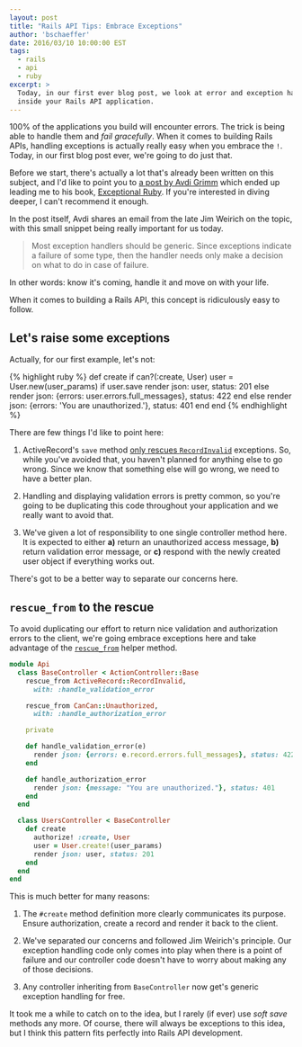 ```yaml
---
layout: post
title: "Rails API Tips: Embrace Exceptions"
author: 'bschaeffer'
date: 2016/03/10 10:00:00 EST
tags:
  - rails
  - api
  - ruby
excerpt: >
  Today, in our first ever blog post, we look at error and exception handling
  inside your Rails API application.
---
```


100% of the applications you build will encounter errors. The trick is being
able to handle them and _fail gracefully_. When it comes to building Rails APIs,
handling exceptions is actually really easy when you embrace the `!`. Today, in
our first blog post ever, we're going to do just that.

Before we start, there's actually a lot that's already been written on this
subject, and I'd like to point you to [a post by Avdi Grimm][avdi-ex] which
ended up leading me to his book, [Exceptional Ruby][avdi-book]. If you're
interested in diving deeper, I can't recommend it enough.

In the post itself, Avdi shares an email from the late Jim Weirich on the topic,
with this small snippet being really important for us today.

> Most exception handlers should be generic. Since exceptions indicate a failure
  of some type, then the handler needs only make a decision on what to do in
  case of failure.

In other words: know it's coming, handle it and move on with your life.

When it comes to building a Rails API, this concept is ridiculously easy to
follow.

## Let's raise some exceptions

Actually, for our first example, let's not:

{% highlight ruby %}
def create
  if can?(:create, User)
    user = User.new(user_params)
    if user.save
      render json: user, status: 201
    else
      render json: {errors: user.errors.full_messages}, status: 422
    end
  else
    render json: {errors: 'You are unauthorized.'}, status: 401
  end
end
{% endhighlight %}

There are few things I'd like to point here:

1. ActiveRecord's `save` method [only rescues `RecordInvalid`][ar-save]
   exceptions. So, while you've avoided that, you haven't planned for anything
   else to go wrong. Since we know that something else will go wrong, we need to
   have a better plan.

2. Handling and displaying validation errors is pretty common, so you're going
   to be duplicating this code throughout your application and we really want to
   avoid that.

3. We've given a lot of responsibility to one single controller method here. It
   is expected to either **a)** return an unauthorized access message, **b)**
   return validation error message, or **c)** respond with the newly created
   user object if everything works out.

There's got to be a better way to separate our concerns here.

## `rescue_from` to the rescue

To avoid duplicating our effort to return nice validation and authorization
errors to the client, we're going embrace exceptions here and take advantage of
the [`rescue_from`][as-rescue] helper method.

```ruby
module Api
  class BaseController < ActionController::Base
    rescue_from ActiveRecord::RecordInvalid,
      with: :handle_validation_error

    rescue_from CanCan::Unauthorized,
      with: :handle_authorization_error

    private

    def handle_validation_error(e)
      render json: {errors: e.record.errors.full_messages}, status: 422
    end

    def handle_authorization_error
      render json: {message: "You are unauthorized."}, status: 401
    end
  end

  class UsersController < BaseController
    def create
      authorize! :create, User
      user = User.create!(user_params)
      render json: user, status: 201
    end
  end
end
```

This is much better for many reasons:

1. The `#create` method definition more clearly communicates its purpose. Ensure
   authorization, create a record and render it back to the client.

3. We've separated our concerns and followed Jim Weirich's principle. Our
   exception handling code only comes into play when there is a point of
   failure and our controller code doesn't have to worry about making any of
   those decisions.

2. Any controller inheriting from `BaseController` now get's generic exception
   handling for free.

It took me a while to catch on to the idea, but I rarely (if ever) use
_soft save_ methods any more. Of course, there will always be exceptions to this
idea, but I think this pattern fits perfectly into Rails API development.

[avdi-ex]: http://devblog.avdi.org/2014/05/21/jim-weirich-on-exceptions/ "Jim Weirich on Ruby Exceptions"
[avdi-book]: http://exceptionalruby.com/ "Exception Ruby eBook"
[ar-save]: https://github.com/rails/rails/blob/5d1402a1011f58b405e42007d3ceed4e122d273e/activerecord/lib/active_record/persistence.rb#L119
[as-rescue]: http://api.rubyonrails.org/classes/ActiveSupport/Rescuable/ClassMethods.html#method-i-rescue_from
